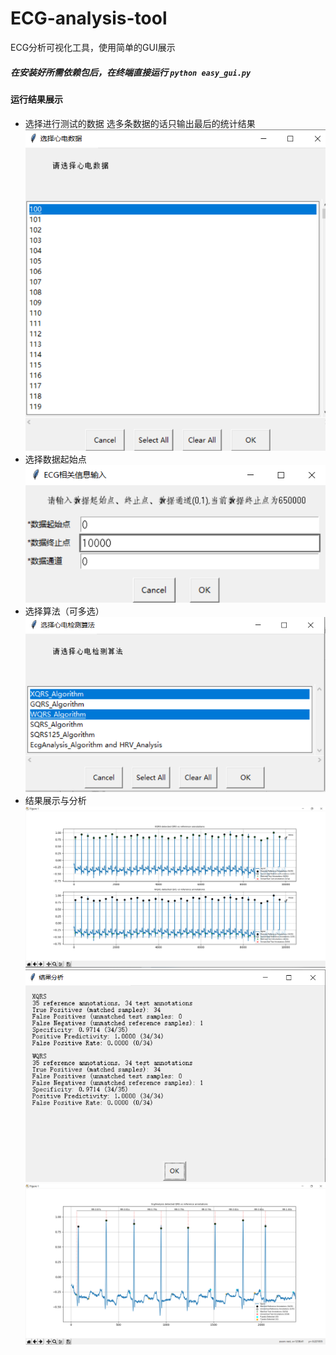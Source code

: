 # ECG-analysis-tool
ECG分析可视化工具，使用简单的GUI展示
##### 在安装好所需依赖包后，在终端直接运行 `python easy_gui.py`
#### 运行结果展示
- 选择进行测试的数据
选多条数据的话只输出最后的统计结果
![img](https://github.com/Outliers1106/ECG-analysis-tool/blob/master/img/pic1.png)
- 选择数据起始点
![img](https://github.com/Outliers1106/ECG-analysis-tool/blob/master/img/pic2.png)
- 选择算法（可多选）
![img](https://github.com/Outliers1106/ECG-analysis-tool/blob/master/img/pic3.png)
- 结果展示与分析
![img](https://github.com/Outliers1106/ECG-analysis-tool/blob/master/img/pic4.png)
![img](https://github.com/Outliers1106/ECG-analysis-tool/blob/master/img/pic5.png)
![img](https://github.com/Outliers1106/ECG-analysis-tool/blob/master/img/pic6.png)
